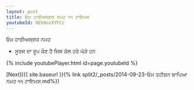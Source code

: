 ```yaml
---
layout: post
title: ਓਮ ਹਾਰੀਅਸ੍ਵਯ ਨਮਹ ੧੧ ਟਾਇਮਸ
youtubeId: 8Eb0ozXYFCc
---
```

 
 
 ਓਮ ਹਾਰੀਅਸ੍ਵਯ ਨਮਹ  
 
 -  ਸੂਰਜ ਦਾ ਰੂਪ ਕੌਣ ਹੈ ਜਿਸ ਕੋਲ ਹਰੇ ਘੋੜੇ ਹਨ 
 
  
 
  
 
 
 
 
 
 


{% include youtubePlayer.html id=page.youtubeId %}
 
[Next]({{ site.baseurl }}{% link  split2/_posts/2014-09-23-ਓਮ ਤਹੀਸ਼ਨ ਥਾਪਿਆ ਨਮਹ ੧੧ ਟਾਇਮਸ.md%})
 
